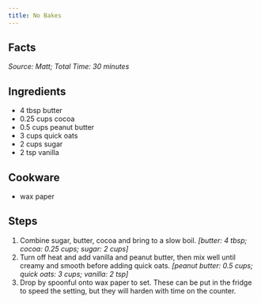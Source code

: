 ```yaml
---
title: No Bakes
---
```

## Facts
*Source: Matt; Total Time: 30 minutes*
## Ingredients
- 4 tbsp butter                      
- 0.25 cups cocoa                       
- 0.5 cups peanut butter               
- 3 cups quick oats                  
- 2 cups sugar                       
- 2 tsp vanilla                     
## Cookware
- wax paper
## Steps
1. Combine sugar, butter, cocoa and bring to a slow boil.
*[butter: 4 tbsp; cocoa: 0.25 cups; sugar: 2 cups]*
2. Turn off heat and add vanilla and peanut butter, then mix well until creamy and smooth before adding quick oats.
*[peanut butter: 0.5 cups; quick oats: 3 cups; vanilla: 2 tsp]*
3. Drop by spoonful onto wax paper to set. These can be put in the fridge to speed the setting, but they will harden with time on the counter.
